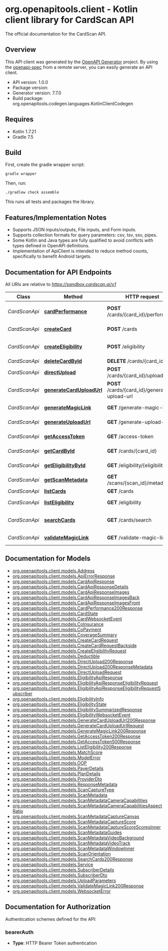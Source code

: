 # org.openapitools.client - Kotlin client library for CardScan API

The official documentation for the CardScan API.

## Overview
This API client was generated by the [OpenAPI Generator](https://openapi-generator.tech) project.  By using the [openapi-spec](https://github.com/OAI/OpenAPI-Specification) from a remote server, you can easily generate an API client.

- API version: 1.0.0
- Package version: 
- Generator version: 7.7.0
- Build package: org.openapitools.codegen.languages.KotlinClientCodegen

## Requires

* Kotlin 1.7.21
* Gradle 7.5

## Build

First, create the gradle wrapper script:

```
gradle wrapper
```

Then, run:

```
./gradlew check assemble
```

This runs all tests and packages the library.

## Features/Implementation Notes

* Supports JSON inputs/outputs, File inputs, and Form inputs.
* Supports collection formats for query parameters: csv, tsv, ssv, pipes.
* Some Kotlin and Java types are fully qualified to avoid conflicts with types defined in OpenAPI definitions.
* Implementation of ApiClient is intended to reduce method counts, specifically to benefit Android targets.

<a id="documentation-for-api-endpoints"></a>
## Documentation for API Endpoints

All URIs are relative to *https://sandbox.cardscan.ai/v1*

| Class | Method | HTTP request | Description |
| ------------ | ------------- | ------------- | ------------- |
| *CardScanApi* | [**cardPerformance**](docs/CardScanApi.md#cardperformance) | **POST** /cards/{card_id}/performance | Card - Send performance data |
| *CardScanApi* | [**createCard**](docs/CardScanApi.md#createcard) | **POST** /cards | Creates a new card |
| *CardScanApi* | [**createEligibility**](docs/CardScanApi.md#createeligibility) | **POST** /eligibility | Create Eligibility Record |
| *CardScanApi* | [**deleteCardById**](docs/CardScanApi.md#deletecardbyid) | **DELETE** /cards/{card_id} | Delete Card |
| *CardScanApi* | [**directUpload**](docs/CardScanApi.md#directupload) | **POST** /cards/{card_id}/upload | Direct Upload |
| *CardScanApi* | [**generateCardUploadUrl**](docs/CardScanApi.md#generatecarduploadurl) | **POST** /cards/{card_id}/generate-upload-url | Card - Generate Upload URL |
| *CardScanApi* | [**generateMagicLink**](docs/CardScanApi.md#generatemagiclink) | **GET** /generate-magic-link | Generate Magic Link |
| *CardScanApi* | [**generateUploadUrl**](docs/CardScanApi.md#generateuploadurl) | **GET** /generate-upload-url | Generate an upload URL |
| *CardScanApi* | [**getAccessToken**](docs/CardScanApi.md#getaccesstoken) | **GET** /access-token | Access Token |
| *CardScanApi* | [**getCardById**](docs/CardScanApi.md#getcardbyid) | **GET** /cards/{card_id} | Get Card by ID |
| *CardScanApi* | [**getEligibilityById**](docs/CardScanApi.md#geteligibilitybyid) | **GET** /eligibility/{eligibility_id} | Get Eligibility |
| *CardScanApi* | [**getScanMetadata**](docs/CardScanApi.md#getscanmetadata) | **GET** /scans/{scan_id}/metadata | Get Scan Metadata |
| *CardScanApi* | [**listCards**](docs/CardScanApi.md#listcards) | **GET** /cards | List Cards |
| *CardScanApi* | [**listEligibility**](docs/CardScanApi.md#listeligibility) | **GET** /eligibility | List Eligibility |
| *CardScanApi* | [**searchCards**](docs/CardScanApi.md#searchcards) | **GET** /cards/search | Search Cards (200) OK |
| *CardScanApi* | [**validateMagicLink**](docs/CardScanApi.md#validatemagiclink) | **GET** /validate-magic-link | Validate Magic Link |


<a id="documentation-for-models"></a>
## Documentation for Models

 - [org.openapitools.client.models.Address](docs/Address.md)
 - [org.openapitools.client.models.ApiErrorResponse](docs/ApiErrorResponse.md)
 - [org.openapitools.client.models.CardApiResponse](docs/CardApiResponse.md)
 - [org.openapitools.client.models.CardApiResponseDetails](docs/CardApiResponseDetails.md)
 - [org.openapitools.client.models.CardApiResponseImages](docs/CardApiResponseImages.md)
 - [org.openapitools.client.models.CardApiResponseImagesBack](docs/CardApiResponseImagesBack.md)
 - [org.openapitools.client.models.CardApiResponseImagesFront](docs/CardApiResponseImagesFront.md)
 - [org.openapitools.client.models.CardPerformance200Response](docs/CardPerformance200Response.md)
 - [org.openapitools.client.models.CardState](docs/CardState.md)
 - [org.openapitools.client.models.CardWebsocketEvent](docs/CardWebsocketEvent.md)
 - [org.openapitools.client.models.CoInsurance](docs/CoInsurance.md)
 - [org.openapitools.client.models.CoPayment](docs/CoPayment.md)
 - [org.openapitools.client.models.CoverageSummary](docs/CoverageSummary.md)
 - [org.openapitools.client.models.CreateCardRequest](docs/CreateCardRequest.md)
 - [org.openapitools.client.models.CreateCardRequestBackside](docs/CreateCardRequestBackside.md)
 - [org.openapitools.client.models.CreateEligibilityRequest](docs/CreateEligibilityRequest.md)
 - [org.openapitools.client.models.Deductible](docs/Deductible.md)
 - [org.openapitools.client.models.DirectUpload200Response](docs/DirectUpload200Response.md)
 - [org.openapitools.client.models.DirectUpload200ResponseMetadata](docs/DirectUpload200ResponseMetadata.md)
 - [org.openapitools.client.models.DirectUploadRequest](docs/DirectUploadRequest.md)
 - [org.openapitools.client.models.EligibilityApiResponse](docs/EligibilityApiResponse.md)
 - [org.openapitools.client.models.EligibilityApiResponseEligibilityRequest](docs/EligibilityApiResponseEligibilityRequest.md)
 - [org.openapitools.client.models.EligibilityApiResponseEligibilityRequestSubscriber](docs/EligibilityApiResponseEligibilityRequestSubscriber.md)
 - [org.openapitools.client.models.EligibilityInfo](docs/EligibilityInfo.md)
 - [org.openapitools.client.models.EligibilityState](docs/EligibilityState.md)
 - [org.openapitools.client.models.EligibilitySummarizedResponse](docs/EligibilitySummarizedResponse.md)
 - [org.openapitools.client.models.EligibilityWebsocketEvent](docs/EligibilityWebsocketEvent.md)
 - [org.openapitools.client.models.GenerateCardUploadUrl200Response](docs/GenerateCardUploadUrl200Response.md)
 - [org.openapitools.client.models.GenerateCardUploadUrlRequest](docs/GenerateCardUploadUrlRequest.md)
 - [org.openapitools.client.models.GenerateMagicLink200Response](docs/GenerateMagicLink200Response.md)
 - [org.openapitools.client.models.GetAccessToken200Response](docs/GetAccessToken200Response.md)
 - [org.openapitools.client.models.GetAccessToken500Response](docs/GetAccessToken500Response.md)
 - [org.openapitools.client.models.ListEligibility200Response](docs/ListEligibility200Response.md)
 - [org.openapitools.client.models.MatchScore](docs/MatchScore.md)
 - [org.openapitools.client.models.ModelError](docs/ModelError.md)
 - [org.openapitools.client.models.OOP](docs/OOP.md)
 - [org.openapitools.client.models.PayerDetails](docs/PayerDetails.md)
 - [org.openapitools.client.models.PlanDetails](docs/PlanDetails.md)
 - [org.openapitools.client.models.ProviderDto](docs/ProviderDto.md)
 - [org.openapitools.client.models.ResponseMetadata](docs/ResponseMetadata.md)
 - [org.openapitools.client.models.ScanCaptureType](docs/ScanCaptureType.md)
 - [org.openapitools.client.models.ScanMetadata](docs/ScanMetadata.md)
 - [org.openapitools.client.models.ScanMetadataCameraCapabilities](docs/ScanMetadataCameraCapabilities.md)
 - [org.openapitools.client.models.ScanMetadataCameraCapabilitiesAspectRatio](docs/ScanMetadataCameraCapabilitiesAspectRatio.md)
 - [org.openapitools.client.models.ScanMetadataCaptureCanvas](docs/ScanMetadataCaptureCanvas.md)
 - [org.openapitools.client.models.ScanMetadataCaptureScore](docs/ScanMetadataCaptureScore.md)
 - [org.openapitools.client.models.ScanMetadataCaptureScoreScoresInner](docs/ScanMetadataCaptureScoreScoresInner.md)
 - [org.openapitools.client.models.ScanMetadataGuides](docs/ScanMetadataGuides.md)
 - [org.openapitools.client.models.ScanMetadataVideoBackground](docs/ScanMetadataVideoBackground.md)
 - [org.openapitools.client.models.ScanMetadataVideoTrack](docs/ScanMetadataVideoTrack.md)
 - [org.openapitools.client.models.ScanMetadataWindowInner](docs/ScanMetadataWindowInner.md)
 - [org.openapitools.client.models.ScanOrientation](docs/ScanOrientation.md)
 - [org.openapitools.client.models.SearchCards200Response](docs/SearchCards200Response.md)
 - [org.openapitools.client.models.Service](docs/Service.md)
 - [org.openapitools.client.models.SubscriberDetails](docs/SubscriberDetails.md)
 - [org.openapitools.client.models.SubscriberDto](docs/SubscriberDto.md)
 - [org.openapitools.client.models.UploadParameters](docs/UploadParameters.md)
 - [org.openapitools.client.models.ValidateMagicLink200Response](docs/ValidateMagicLink200Response.md)
 - [org.openapitools.client.models.WebsocketError](docs/WebsocketError.md)


<a id="documentation-for-authorization"></a>
## Documentation for Authorization


Authentication schemes defined for the API:
<a id="bearerAuth"></a>
### bearerAuth

- **Type**: HTTP Bearer Token authentication

